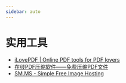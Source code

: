 ```yaml
---
sidebar: auto
---
```


# 实用工具

+ [iLovePDF | Online PDF tools for PDF lovers](https://www.ilovepdf.com/)
+ [在线PDF压缩软件——免费压缩PDF文件](https://smallpdf.com/cn/compress-pdf)
+ [SM.MS - Simple Free Image Hosting](https://sm.ms/)
